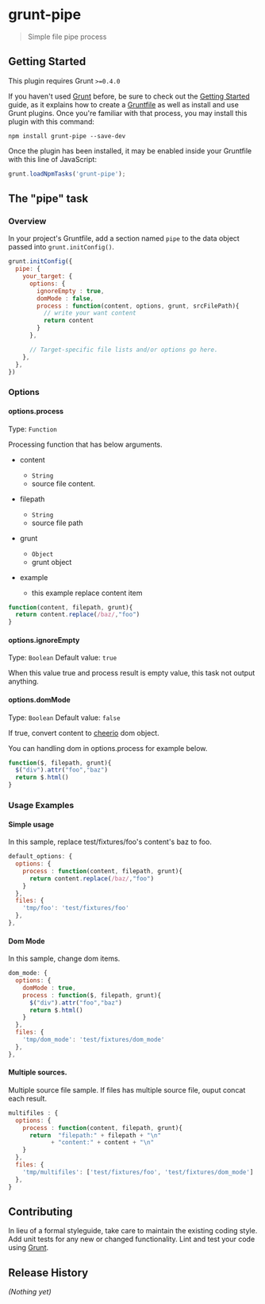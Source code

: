 # grunt-pipe

> Simple file pipe process

## Getting Started
This plugin requires Grunt `>=0.4.0`

If you haven't used [Grunt](http://gruntjs.com/) before, be sure to check out the [Getting Started](http://gruntjs.com/getting-started) guide, as it explains how to create a [Gruntfile](http://gruntjs.com/sample-gruntfile) as well as install and use Grunt plugins. Once you're familiar with that process, you may install this plugin with this command:

```shell
npm install grunt-pipe --save-dev
```

Once the plugin has been installed, it may be enabled inside your Gruntfile with this line of JavaScript:

```js
grunt.loadNpmTasks('grunt-pipe');
```

## The "pipe" task

### Overview
In your project's Gruntfile, add a section named `pipe` to the data object passed into `grunt.initConfig()`.

```js
grunt.initConfig({
  pipe: {
    your_target: {
      options: {
        ignoreEmpty : true,
        domMode : false,
        process : function(content, options, grunt, srcFilePath){
          // write your want content
          return content
        }
      },

      // Target-specific file lists and/or options go here.
    },
  },
})
```

### Options

#### options.process
Type: `Function`

Processing function that has below arguments.
- content
  - `String`
  - source file content.
- filepath
  - `String`
  - source file path
- grunt
  - `Object`
  - grunt object

- example
  - this example replace content item
```javascript
function(content, filepath, grunt){
  return content.replace(/baz/,"foo")
}
```


#### options.ignoreEmpty
Type: `Boolean`
Default value: `true`

When this value true and process result is empty value, this task not output anything.

#### options.domMode
Type: `Boolean`
Default value: `false`

If true, convert content to [cheerio](https://npmjs.org/package/cheerio) dom object.

You can handling dom in options.process for example below.

```javascript
function($, filepath, grunt){
  $("div").attr("foo","baz")
  return $.html()
}
```

### Usage Examples
#### Simple usage
In this sample, replace test/fixtures/foo's content's baz to foo.

```js
default_options: {
  options: {
    process : function(content, filepath, grunt){
      return content.replace(/baz/,"foo")
    }
  },
  files: {
    'tmp/foo': 'test/fixtures/foo'
  },
},
```

#### Dom Mode
In this sample, change dom items.

```js
dom_mode: {
  options: {
    domMode : true,
    process : function($, filepath, grunt){
      $("div").attr("foo","baz")
      return $.html()
    }
  },
  files: {
    'tmp/dom_mode': 'test/fixtures/dom_mode'
  },
},
````

#### Multiple sources.
Multiple source file sample.
If files has multiple source file, ouput concat each result.

```js
multifiles : {
  options: {
    process : function(content, filepath, grunt){
      return  "filepath:" + filepath + "\n"
            + "content:" + content + "\n"
    }
  },
  files: {
    'tmp/multifiles': ['test/fixtures/foo', 'test/fixtures/dom_mode']
  },
}
```


## Contributing
In lieu of a formal styleguide, take care to maintain the existing coding style. Add unit tests for any new or changed functionality. Lint and test your code using [Grunt](http://gruntjs.com/).

## Release History
_(Nothing yet)_
